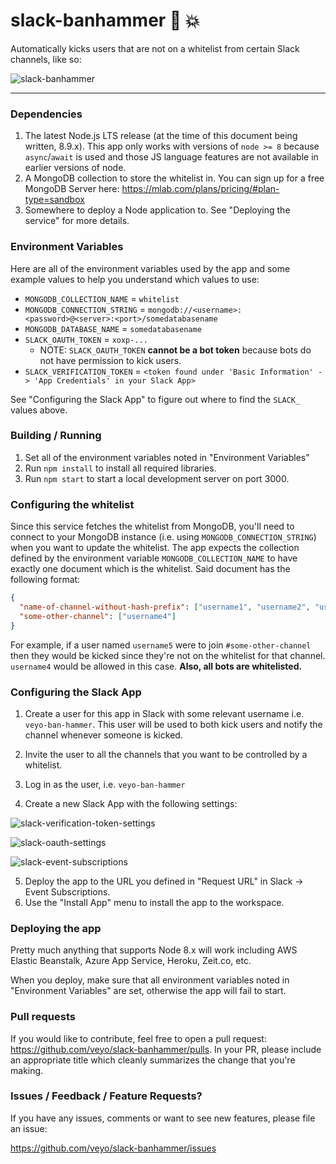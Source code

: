 # slack-banhammer :hammer: :boom: 
Automatically kicks users that are not on a whitelist from certain Slack channels, like so:

![slack-banhammer](https://github.com/veyo/slack-banhammer/raw/master/slack-banhammer.png "An example of the message you see when someone gets banned from a channel")
___

### Dependencies
1. The latest Node.js LTS release (at the time of this document being written, 8.9.x). This app only works with versions of `node >= 8` because `async`/`await` is used and those JS language features are not available in earlier versions of node.
1. A MongoDB collection to store the whitelist in. You can sign up for a free MongoDB Server here: https://mlab.com/plans/pricing/#plan-type=sandbox
1. Somewhere to deploy a Node application to. See "Deploying the service" for more details.

### Environment Variables
Here are all of the environment variables used by the app and some example values to help you understand which values to use:
* `MONGODB_COLLECTION_NAME` = `whitelist`
* `MONGODB_CONNECTION_STRING` = `mongodb://<username>:<password>@<server>:<port>/somedatabasename`
* `MONGODB_DATABASE_NAME` = `somedatabasename`
* `SLACK_OAUTH_TOKEN` = `xoxp-...`
  * NOTE: `SLACK_OAUTH_TOKEN` **cannot be a bot token** because bots do not have permission to kick users.
* `SLACK_VERIFICATION_TOKEN` = `<token found under 'Basic Information' -> 'App Credentials' in your Slack App>`

See "Configuring the Slack App" to figure out where to find the `SLACK_` values above.

### Building / Running
1. Set all of the environment variables noted in "Environment Variables"
1. Run `npm install` to install all required libraries.
1. Run `npm start` to start a local development server on port 3000.

### Configuring the whitelist
Since this service fetches the whitelist from MongoDB, you'll need to connect to your MongoDB instance (i.e. using `MONGODB_CONNECTION_STRING`) when you want to update the whitelist. The app expects the collection defined by the environment variable `MONGODB_COLLECTION_NAME` to have exactly one document which is the whitelist. Said document has the following format:
```json
{
  "name-of-channel-without-hash-prefix": ["username1", "username2", "username_n"],
  "some-other-channel": ["username4"]
}
```

For example, if a user named `username5` were to join `#some-other-channel` then they would be kicked since they're not on the whitelist for that channel. `username4` would be allowed in this case. **Also, all bots are whitelisted.**

### Configuring the Slack App
1. Create a user for this app in Slack with some relevant username i.e. `veyo-ban-hammer`. This user will be used to both kick users and notify the channel whenever someone is kicked.
2. Invite the user to all the channels that you want to be controlled by a whitelist.

3. Log in as the user, i.e. `veyo-ban-hammer`
4. Create a new Slack App with the following settings:

![slack-verification-token-settings](https://github.com/veyo/slack-banhammer/raw/master/slack-verification-token.png "Slack Verification Token Settings")

![slack-oauth-settings](https://github.com/veyo/slack-banhammer/raw/master/slack-oauth.png "Slack OAuth Settings")

![slack-event-subscriptions](https://github.com/veyo/slack-banhammer/raw/master/slack-event-subscriptions.png "Slack Event Subscriptions")

5. Deploy the app to the URL you defined in "Request URL" in Slack -> Event Subscriptions.
6. Use the "Install App" menu to install the app to the workspace.

### Deploying the app
Pretty much anything that supports Node 8.x will work including AWS Elastic Beanstalk, Azure App Service, Heroku, Zeit.co, etc.

When you deploy, make sure that all environment variables noted in "Environment Variables" are set, otherwise the app will fail to start.

### Pull requests

If you would like to contribute, feel free to open a pull request: https://github.com/veyo/slack-banhammer/pulls. In your PR, please include an appropriate title which cleanly summarizes the change that you're making.

### Issues / Feedback / Feature Requests?

If you have any issues, comments or want to see new features, please file an issue:

https://github.com/veyo/slack-banhammer/issues
